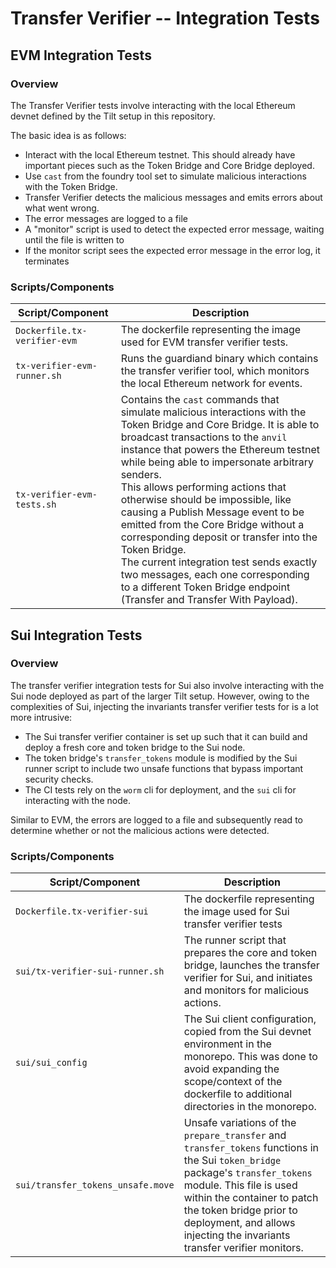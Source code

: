 # Transfer Verifier -- Integration Tests

## EVM Integration Tests

### Overview

The Transfer Verifier tests involve interacting with the local Ethereum devnet defined by the Tilt setup in this repository.

The basic idea is as follows:
* Interact with the local Ethereum testnet. This should already have important pieces such as the Token Bridge and Core Bridge deployed.
* Use `cast` from the foundry tool set to simulate malicious interactions with the Token Bridge.
* Transfer Verifier detects the malicious messages and emits errors about what went wrong.
* The error messages are logged to a file
* A "monitor" script is used to detect the expected error message, waiting until the file is written to
* If the monitor script sees the expected error message in the error log, it terminates

### Scripts/Components

| Script/Component | Description |
|------------------|-------------|
| `Dockerfile.tx-verifier-evm` | The dockerfile representing the image used for EVM transfer verifier tests. |
| `tx-verifier-evm-runner.sh` | Runs the guardiand binary which contains the transfer verifier tool, which monitors the local Ethereum network for events. |
| `tx-verifier-evm-tests.sh` | Contains the `cast` commands that simulate malicious interactions with the Token Bridge and Core Bridge. It is able to broadcast transactions to the `anvil` instance that powers the Ethereum testnet while being able to impersonate arbitrary senders. <br>This allows performing actions that otherwise should be impossible, like causing a Publish Message event to be emitted from the Core Bridge without a corresponding deposit or transfer into the Token Bridge. <br>The current integration test sends exactly two messages, each one corresponding to a different Token Bridge endpoint (Transfer and Transfer With Payload). |

## Sui Integration Tests

### Overview

The transfer verifier integration tests for Sui also involve interacting with the Sui node deployed as part of the larger Tilt setup. However, owing to the complexities of Sui, injecting the invariants transfer verifier tests for is a lot more intrusive:

* The Sui transfer verifier container is set up such that it can build and deploy a fresh core and token bridge to the Sui node.
* The token bridge's `transfer_tokens` module is modified by the Sui runner script to include two unsafe functions that bypass important security checks.
* The CI tests rely on the `worm` cli for deployment, and the `sui` cli for interacting with the node.

Similar to EVM, the errors are logged to a file and subsequently read to determine whether or not the malicious actions were detected.

### Scripts/Components

| Script/Component | Description |
|------------------|-------------|
| `Dockerfile.tx-verifier-sui` | The dockerfile representing the image used for Sui transfer verifier tests |
| `sui/tx-verifier-sui-runner.sh` | The runner script that prepares the core and token bridge, launches the transfer verifier for Sui, and initiates and monitors for malicious actions. |
| `sui/sui_config` | The Sui client configuration, copied from the Sui devnet environment in the monorepo. This was done to avoid expanding the scope/context of the dockerfile to additional directories in the monorepo. |
| `sui/transfer_tokens_unsafe.move` | Unsafe variations of the `prepare_transfer` and `transfer_tokens` functions in the Sui `token_bridge` package's `transfer_tokens` module. This file is used within the container to patch the token bridge prior to deployment, and allows injecting the invariants transfer verifier monitors.|